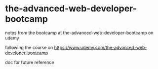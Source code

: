 # the-advanced-web-developer-bootcamp

notes from the bootcamp at the-advanced-web-developer-bootcamp on udemy

following the course on https://www.udemy.com/the-advanced-web-developer-bootcamp

doc for future reference
